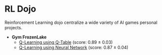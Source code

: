 # RL Dojo
Reinforcement Learning dojo centralize a wide variety of AI games personal projects.

* **Gym FrozenLake**
  * [Q-Learning using Q-Table](gym_frozenlake/qlearning/FrozenLake_QLearning.ipynb) (score: 0.89 ± 0.03)
  * [Q-Learning using Neural Network](gym_frozenlake/qlearning_nn/FrozenLake_QLearning_NN.ipynb) (score: 0.87 ± 0.04)
